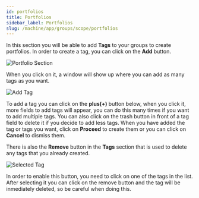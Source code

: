 ```yaml
---
id: portfolios
title: Portfolios
sidebar_label: Portfolios
slug: /machine/app/groups/scope/portfolios
---
```


In this section
you will be able to
add **Tags** to your groups
to create portfolios.
In order to create a tag,
you can click on the **Add** button.

![Portfolio Section](https://res.cloudinary.com/fluid-attacks/image/upload/v1622211896/docs/web/groups/scope/portfolio_section_zgmt0v.webp)

When you click on it,
a window will show up
where you can add
as many tags as you want.

![Add Tag](https://res.cloudinary.com/fluid-attacks/image/upload/v1622211895/docs/web/groups/scope/add_tags_modal_sfnknn.webp)

To add a tag
you can click on the
**plus(+)** button below,
when you click it,
more fields to add tags will appear,
you can do this many times
if you want to add multiple tags.
You can also click on the trash button
in front of a tag field
to delete it
if you decide to add less tags.
When you have added the tag
or tags you want,
click on **Proceed**
to create them
or you can click on **Cancel**
to dismiss them.

There is also the **Remove** button
in the **Tags** section
that is used to delete any tags
that you already created.

![Selected Tag](https://res.cloudinary.com/fluid-attacks/image/upload/v1622211880/docs/web/groups/scope/selected_tag_mncn9h.webp)

In order to enable this button,
you need to click on
one of the tags in the list.
After selecting it
you can click on the remove button
and the tag will be
inmediately deleted,
so be careful when doing this.
